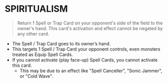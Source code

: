 
# SPIRITUALISM  
> Return 1 Spell or Trap Card on your opponent's side of the field to the owner's hand. This card's activation and effect cannot be negated by any other card.

*   The Spell / Trap Card goes to its owner’s hand.
*   This targets 1 Spell / Trap Card your opponent controls, even monsters treated as Equip Spell Cards.
*   If you cannot activate (play face-up) Spell Cards, you cannot activate this card.
    *   This may be due to an effect like "Spell Canceller", "Sonic Jammer", or "Cold Wave".

  